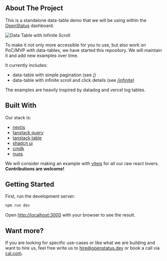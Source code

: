 ## About The Project

This is a standalone data-table demo that we will be using within the [OpenStatus](https://openstatus.dev) dashboard.

![Data Table with Infinite Scroll](https://data-table.openstatus.dev/assets/data-table-infinite.png)

To make it not only more accessible for you to use, but also work on PoC/MVP with data-tables, we have started this repository. We will maintain it and add new examples over time.

It currently includes:

- data-table with simple pagination (see [/](https://data-table.openstatus.dev))
- data-table with infinite scroll and click details (see [/infinite](https://data-table.openstatus.dev/infinite))

The examples are heavily inspired by datadog and vercel log tables.

## Built With

Our stack is:

- [nextjs](https://nextjs.org)
- [tanstack query](https://tanstack.com/query/latest)
- [tanstack table](https://tanstack.com/table/latest)
- [shadcn ui](https://ui.shadcn.com)
- [cmdk](http://cmdk.paco.me)
- [nuqs](http://nuqs.47ng.com)

We will consider making an example with [vitejs](https://vitejs.dev) for all our raw react lovers. **Contributions are welcome!**

## Getting Started

First, run the development server:

```bash
npm run dev
```

Open [http://localhost:3000](http://localhost:3000) with your browser to see the result.

## Want more?

If you are looking for specific use-cases or like what we are building and want to hire us, feel free write us to [hire@openstatus.dev](mailto:hire@openstatus.dev) or book a call via [cal.com](https://cal.com/team/openstatus/30min).
